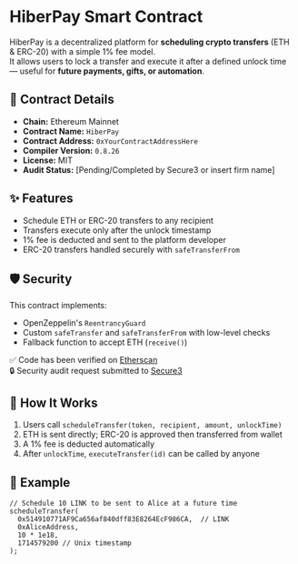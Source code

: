 # HiberPay Smart Contract

HiberPay is a decentralized platform for **scheduling crypto transfers** (ETH & ERC-20) with a simple 1% fee model.  
It allows users to lock a transfer and execute it after a defined unlock time — useful for **future payments, gifts, or automation**.

## 🔗 Contract Details

- **Chain:** Ethereum Mainnet  
- **Contract Name:** `HiberPay`  
- **Contract Address:** `0xYourContractAddressHere`  
- **Compiler Version:** `0.8.26`  
- **License:** MIT  
- **Audit Status:** [Pending/Completed by Secure3 or insert firm name]

## ✨ Features

- Schedule ETH or ERC-20 transfers to any recipient
- Transfers execute only after the unlock timestamp
- 1% fee is deducted and sent to the platform developer
- ERC-20 transfers handled securely with `safeTransferFrom`

## 🛡 Security

This contract implements:
- OpenZeppelin's `ReentrancyGuard`
- Custom `safeTransfer` and `safeTransferFrom` with low-level checks
- Fallback function to accept ETH (`receive()`)

✅ Code has been verified on [Etherscan](https://etherscan.io/address/0xYourContractAddressHere#code)  
🔒 Security audit request submitted to [Secure3](https://secure3.io)

## 🚀 How It Works

1. Users call `scheduleTransfer(token, recipient, amount, unlockTime)`
2. ETH is sent directly; ERC-20 is approved then transferred from wallet
3. A 1% fee is deducted automatically
4. After `unlockTime`, `executeTransfer(id)` can be called by anyone

## 🧪 Example

```solidity
// Schedule 10 LINK to be sent to Alice at a future time
scheduleTransfer(
  0x514910771AF9Ca656af840dff83E8264EcF986CA,  // LINK
  0xAliceAddress,
  10 * 1e18,
  1714579200 // Unix timestamp
);
